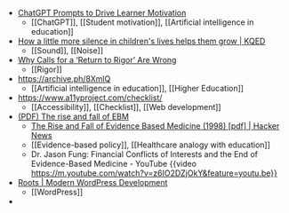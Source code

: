 - [ChatGPT Prompts to Drive Learner Motivation](https://drphilh.gumroad.com/l/xqkuf)
	- [[ChatGPT]], [[Student motivation]], [[Artificial intelligence in education]]
- [How a little more silence in children's lives helps them grow | KQED](https://www.kqed.org/mindshift/61695/how-a-little-more-silence-in-childrens-lives-helps-them-grow)
	- [[Sound]], [[Noise]]
- [Why Calls for a ‘Return to Rigor’ Are Wrong](https://www.chronicle.com/article/why-calls-for-a-return-to-rigor-are-wrong)
	- [[Rigor]]
- https://archive.ph/8XmlQ
	- [[Artificial intelligence in education]], [[Higher Education]]
- https://www.a11yproject.com/checklist/
	- [[Accessibility]], [[Checklist]], [[Web development]]
- [(PDF) The rise and fall of EBM](https://www.researchgate.net/publication/13574786_The_rise_and_fall_of_EBM)
	- [The Rise and Fall of Evidence Based Medicine (1998) [pdf] | Hacker News](https://news.ycombinator.com/item?id=36153527)
	- [[Evidence-based policy]], [[Healthcare analogy with education]]
	- Dr. Jason Fung: Financial Conflicts of Interests and the End of Evidence-Based Medicine - YouTube {{video https://m.youtube.com/watch?v=z6IO2DZjOkY&feature=youtu.be}}
- [Roots | Modern WordPress Development](https://roots.io/)
	- [[WordPress]]
-